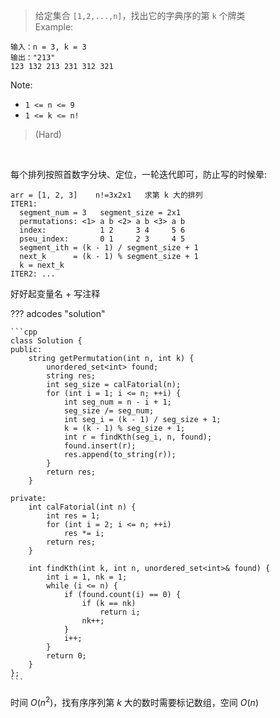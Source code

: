 <!-- prettier-ignore-start -->

> 给定集合 `[1,2,...,n]`，找出它的字典序的第 `k` 个牌类<br>
> Example:
```
输入：n = 3, k = 3
输出："213"
123 132 213 231 312 321
```
Note:
>
-   `1 <= n <= 9`
-   `1 <= k <= n!`
>
> (Hard)

<!-- prettier-ignore-end -->

<br>

每个排列按照首数字分块、定位，一轮迭代即可，防止写的时候晕:

```
arr = [1, 2, 3]    n!=3x2x1   求第 k 大的排列
ITER1:
  segment_num = 3   segment_size = 2x1
  permutations: <1> a b <2> a b <3> a b
  index:            1 2     3 4     5 6
  pseu_index:       0 1     2 3     4 5
  segment_ith = (k - 1) / segment_size + 1
  next_k      = (k - 1) % segment_size + 1
  k = next_k
ITER2: ...
```

好好起变量名 + 写注释

??? adcodes "solution"

    ```cpp
    class Solution {
    public:
        string getPermutation(int n, int k) {
            unordered_set<int> found;
            string res;
            int seg_size = calFatorial(n);
            for (int i = 1; i <= n; ++i) {
                int seg_num = n - i + 1;
                seg_size /= seg_num;
                int seg_i = (k - 1) / seg_size + 1;
                k = (k - 1) % seg_size + 1;
                int r = findKth(seg_i, n, found);
                found.insert(r);
                res.append(to_string(r));
            }
            return res;
        }

    private:
        int calFatorial(int n) {
            int res = 1;
            for (int i = 2; i <= n; ++i)
                res *= i;
            return res;
        }

        int findKth(int k, int n, unordered_set<int>& found) {
            int i = 1, nk = 1;
            while (i <= n) {
                if (found.count(i) == 0) {
                    if (k == nk)
                        return i;
                    nk++;
                }
                i++;
            }
            return 0;
        }
    };
    ```

时间 $O(n^2)$，找有序序列第 $k$ 大的数时需要标记数组，空间 $O(n)$
